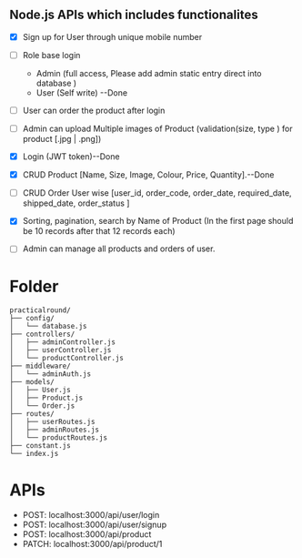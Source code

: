 ## Node.js APIs which includes functionalites
   - [x] Sign up for User through unique mobile number 
   - [ ] Role base login  
      - Admin (full access, Please add admin static entry direct into database )
      - User (Self write) --Done
   - [ ] User can order the product after login
   - [ ] Admin can upload Multiple images of Product (validation(size, type ) for product [.jpg | .png])
   - [x] Login (JWT token)--Done
   - [x] CRUD Product [Name, Size, Image, Colour, Price, Quantity].--Done
   - [ ] CRUD Order User wise [user_id, order_code, order_date, required_date, shipped_date, order_status ]
   - [x] Sorting, pagination, search by Name of Product (In the first page should be 10 records after that 12 records each)
   - [ ] Admin can manage all products and orders of user.


# Folder

```
practicalround/
├── config/
│   └── database.js
├── controllers/
│   ├── adminController.js
│   ├── userController.js
│   └── productController.js
├── middleware/
│   └── adminAuth.js   
├── models/
│   ├── User.js
│   ├── Product.js
│   └── Order.js
├── routes/
│   ├── userRoutes.js
│   ├── adminRoutes.js
│   └── productRoutes.js       
├── constant.js 
└── index.js  
```

# APIs
* POST: localhost:3000/api/user/login
* POST: localhost:3000/api/user/signup
* POST: localhost:3000/api/product
* PATCH: localhost:3000/api/product/1
   

